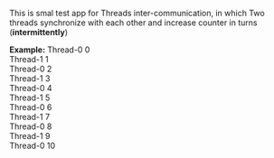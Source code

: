 This is smal test app for Threads inter-communication, in which Two threads synchronize with each other and 
increase counter  in turns (<b>intermittently</b>) 

<b>Example:</b>
Thread-0   0  
Thread-1   1  
Thread-0   2  
Thread-1   3  
Thread-0   4  
Thread-1   5  
Thread-0   6  
Thread-1   7  
Thread-0   8  
Thread-1   9  
Thread-0   10  

